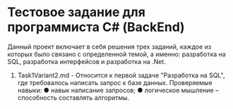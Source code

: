 # Тестовое задание для программиста С# (BackEnd)
Данный проект включает в себя решения трех заданий, каждое из которых было связано с определенной темой, а именно: разработка на SQL, разработка интерфейсов и разработка на .Net.

1) Task1Variant2.md - Относится к первой задаче "Разработка на SQL", где требовалось написать запрос к базе данных.
Проверяемые навыки:
● навык написание запросов;
● логическое мышление – способность составлять алгоритмы.
